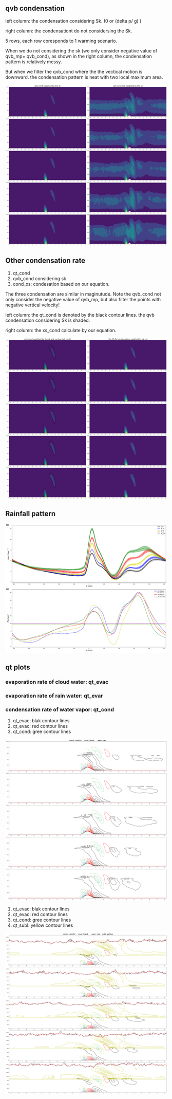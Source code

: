 
## qvb condensation

left column: the condensation considering Sk. (0 or (delta p/ g) ) 

right column: the condensationt do not considersing the Sk. 

5 rows, each row coresponds to 1 warming scenario.

When we do not considering the sk (we only consider negative value of qvb_mp= qvb_cond), as shown in the right column, the condensation pattern is relatively messy.

But when we filter the qvb_cond where the the vectical motion is downward. the condensation pattern is neat with two local maximum area.



![test](https://github.com/JiananChenUST/random_pic_years/blob/main/qvb_weighted.png)

## Other condensation rate 
1. qt_cond
2. qvb_cond considering sk 
3. cond_xs: condesation based on our equation.

The three condensation are similar in maginutude.  Note the qvb_cond not only consider the negative value of qvb_mp, but also filter the points with negative vertical velocity!

left column: the qt_cond is denoted by the black contour lines. the qvb condensation considering Sk is shaded.

right column: the xs_cond calculate by our equation.

![test](https://github.com/JiananChenUST/random_pic_years/blob/main/qvb_weighted_and_Xs_and_contour.png)

## Rainfall pattern
![test](https://github.com/JiananChenUST/random_pic_years/blob/main/rain_rate_distribution.png)

## qt plots 

### evaporation rate of cloud water:  qt_evac
### evaporation rate of rain water:   qt_evar
### condensation rate  of water vapor:   qt_cond


1. qt_evac: blak contour lines
2. qt_evac: red contour lines
3. qt_cond: gree contour lines




![test](https://github.com/JiananChenUST/random_pic_years/blob/main/qt_evar_cond_evac_interp.png)

1. qt_evac: blak contour lines
2. qt_evac: red contour lines
3. qt_cond: gree contour lines
4. qt_subl: yellow contour lines



![test](https://github.com/JiananChenUST/random_pic_years/blob/main/qt_evar_evac_cond_subl.png)
